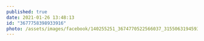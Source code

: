 ```yaml
---
published: true
date: 2021-01-26 13:48:13
id: "3677758398933916"
photo: /assets/images/facebook/140255251_3674770522566037_3155063194593082178_n.jpg
---
```

